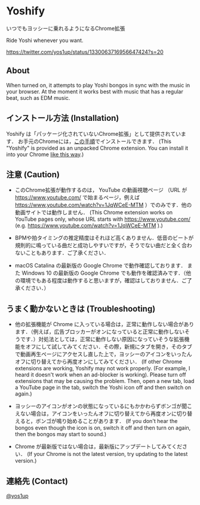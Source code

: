 # Yoshify

いつでもヨッシーに乗れるようになるChrome拡張

Ride Yoshi whenever you want. 

https://twitter.com/yos1up/status/1330063716956647424?s=20


## About
When turned on, it attempts to play Yoshi bongos in sync with the music in your browser. At the moment it works best with music that has a regular beat, such as EDM music.

## インストール方法 (Installation)
Yoshify は「パッケージ化されていないChrome拡張」として提供されています． お手元のChromeには，[この手順](http://reviews.f-tools.net/Add-On/Jisaku-Tuika.html)でインストールできます． (This "Yoshify" is provided as an unpacked Chrome extension. You can install it into your Chrome [like this way](https://webkul.com/blog/how-to-install-the-unpacked-extension-in-chrome/).)

## 注意 (Caution)

- このChrome拡張が動作するのは， YouTube の動画視聴ページ （URL が https://www.youtube.com/ で始まるページ，例えば https://www.youtube.com/watch?v=1JqWCeE-MTM ）でのみです．他の動画サイトでは動作しません． (This Chrome extension works on YouTube pages only, whose URL starts with https://www.youtube.com/ (e.g. https://www.youtube.com/watch?v=1JqWCeE-MTM ).)

- BPMや拍タイミングの推定精度はそれほど高くありません．低音のビートが規則的に鳴っている曲だと成功しやすいですが，そうでない曲だと全く合わないこともあります．ご了承ください．

- macOS Catalina の最新版の Google Chrome で動作確認しております． また Windows 10 の最新版の Google Chrome でも動作を確認済みです．（他の環境でもある程度は動作すると思いますが，確認はしておりません．ご了承ください．）

## うまく動かないときは (Troubleshooting)

- 他の拡張機能が Chrome に入っている場合は，正常に動作しない場合があります．（例えば，広告ブロッカーがオンになっていると正常に動作しないそうです．）対処法としては，正常に動作しない原因になっていそうな拡張機能をオフにして試してみてください．その際，新規にタブを開き，そのタブで動画再生ページにアクセスし直した上で，ヨッシーのアイコンをいったんオフに切り替えてから再度オンにしてみてください． (If other Chrome extensions are working, Yoshify may not work properly. (For example, I heard it doesn't work when an ad-blocker is working). Please turn off extensions that may be causing the problem. Then, open a new tab, load a YouTube page in the tab, switch the Yoshi icon off and then switch on again.)

- ヨッシーのアイコンがオンの状態になっているにもかかわらずボンゴが聞こえない場合は，アイコンをいったんオフに切り替えてから再度オンに切り替えると，ボンゴが鳴り始めることがあります． (If you don't hear the bongos even though the icon is on, switch it off and then turn on again, then the bongos may start to sound.)

- Chrome が最新版ではない場合は，最新版にアップデートしてみてください． (If your Chrome is not the latest version, try updating to the latest version.)

## 連絡先 (Contact)

[@yos1up](https://twitter.com/yos1up)
